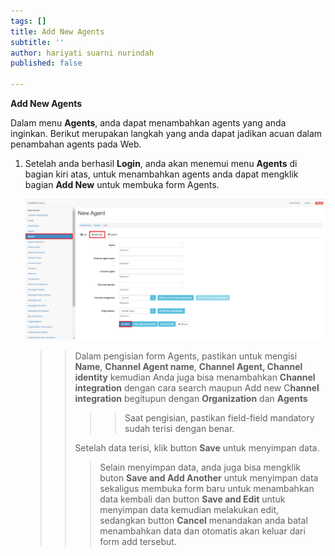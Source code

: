 ```yaml
---
tags: []
title: Add New Agents
subtitle: ''
author: hariyati suarni nurindah
published: false

---
```

**Add New Agents**

Dalam menu **Agents**, anda dapat menambahkan agents yang anda inginkan. Berikut merupakan langkah yang anda dapat jadikan acuan dalam penambahan agents pada Web.

1. Setelah anda berhasil **Login**, anda akan menemui menu **Agents** di bagian kiri atas, untuk menambahkan agents anda dapat mengklik bagian **Add New** untuk membuka form Agents.

   ![](/uploads/agents1.PNG)

   > > Dalam pengisian form Agents, pastikan untuk mengisi **Name**, **Channel Agent name**, **Channel Agent, Channel identity** kemudian Anda juga bisa menambahkan **Channel integration** dengan cara search maupun Add new C**hannel integration** begitupun dengan **Organization** dan **Agents**
   > >
   > > > > Saat pengisian, pastikan field-field mandatory sudah terisi dengan benar.
   > >
   > > Setelah data terisi, klik button **Save** untuk menyimpan data.
   > >
   > > > Selain menyimpan data, anda juga bisa mengklik buton **Save and Add Another** untuk menyimpan data sekaligus membuka form baru untuk menambahkan data kembali dan button **Save and Edit** untuk menyimpan data kemudian melakukan edit, sedangkan button **Cancel** menandakan anda batal menambahkan data dan otomatis akan keluar dari form add tersebut.